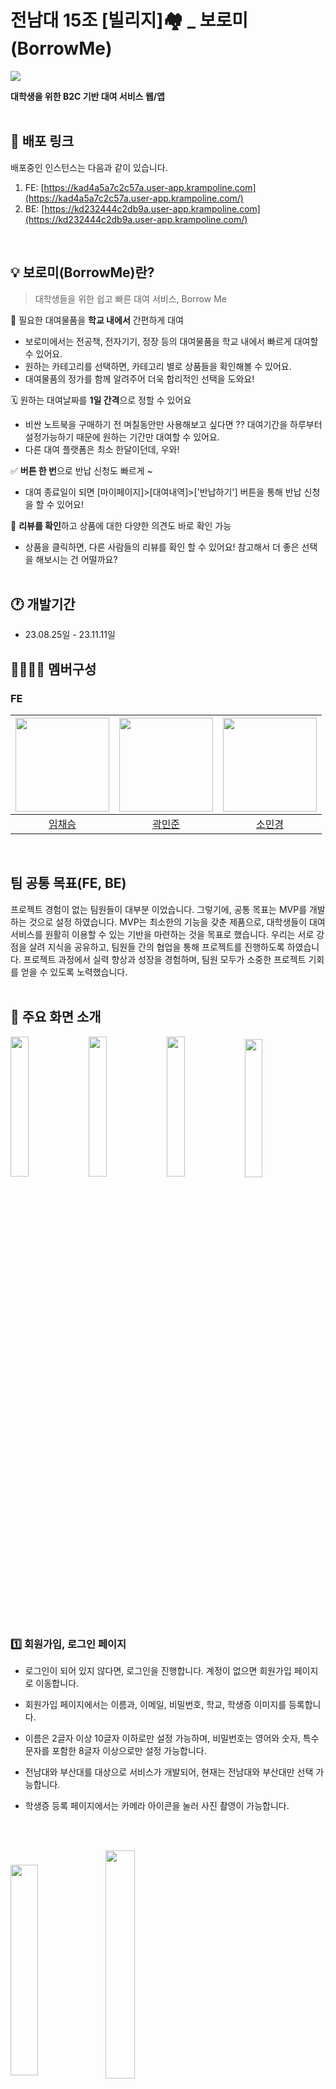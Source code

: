 # 전남대 15조 [빌리지]🏘️ \_ 보로미(BorrowMe)

<img src="https://i.postimg.cc/GhPt3vVh/001-1.png"><br/>

**대학생을 위한 B2C 기반 대여 서비스 웹/앱**
<br/><br/>

## 🔗 배포 링크

배포중인 인스턴스는 다음과 같이 있습니다.

1. FE: [https://kad4a5a7c2c57a.user-app.krampoline.com](https://kad4a5a7c2c57a.user-app.krampoline.com/)
2. BE: [https://kd232444c2db9a.user-app.krampoline.com](https://kd232444c2db9a.user-app.krampoline.com/)
</br>

## 💡 보로미(BorrowMe)란?

> 대학생들을 위한 쉽고 빠른 대여 서비스, Borrow Me

🏫 필요한 대여물품을 **학교 내에서** 간편하게 대여

- 보로미에서는 전공책, 전자기기, 정장 등의 대여물품을 학교 내에서 빠르게 대여할 수 있어요.
- 원하는 카테고리를 선택하면, 카테고리 별로 상품들을 확인해볼 수 있어요.
- 대여물품의 정가를 함께 알려주어 더욱 합리적인 선택을 도와요!

🗓️ 원하는 대여날짜를 **1일 간격**으로 정할 수 있어요

- 비싼 노트북을 구매하기 전 며칠동안만 사용해보고 싶다면 ?? 대여기간을 하루부터 설정가능하기 때문에 원하는 기간만 대여할 수 있어요.
- 다른 대여 플랫폼은 최소 한달이던데, 우와!

✅ **버튼 한 번**으로 반납 신청도 빠르게 ~

- 대여 종료일이 되면 [마이페이지]>[대여내역]>['반납하기'] 버튼을 통해 반납 신청을 할 수 있어요!

💬 **리뷰를 확인**하고 상품에 대한 다양한 의견도 바로 확인 가능

- 상품을 클릭하면, 다른 사람들의 리뷰를 확인 할 수 있어요! 참고해서 더 좋은 선택을 해보시는 건 어떨까요?
  </br></br>

## 🕐 개발기간

- 23.08.25일 - 23.11.11일
  <br/>

## 👩‍👩‍👧‍👦 멤버구성

### FE

| <img src="https://github.com/loopy-lim.png"  width="150" height="150"/> | <img src="https://github.com/mlnwns.png"  width="150" height="150"/> | <img src="https://github.com/minkonging.png"  width="150" height="150"/> |
| :---------------------------------------------------------------------: | :------------------------------------------------------------------: | :----------------------------------------------------------------------: |
|                 [임채승](https://github.com/loopy-lim)                  |                 [곽민준](https://github.com/mlnwns)                  |                 [소민경](https://github.com/minkonging)                  |

<br/>

## 팀 공통 목표(FE, BE)

프로젝트 경험이 없는 팀원들이 대부분 이었습니다. 그렇기에, 공통 목표는 MVP를 개발하는 것으로 설정 하였습니다. MVP는 최소한의 기능을 갖춘 제품으로, 대학생들이 대여 서비스를 원활히 이용할 수 있는 기반을 마련하는 것을 목표로 했습니다. 우리는 서로 강점을 살려 지식을 공유하고, 팀원들 간의 협업을 통해 프로젝트를 진행하도록 하였습니다. 프로젝트 과정에서 실력 향상과 성장을 경험하며, 팀원 모두가 소중한 프로젝트 기회를 얻을 수 있도록 노력했습니다.  
<br/>

## 🧾 주요 화면 소개

<p align="left">
  <img src="https://i.ibb.co/3cWDNKC/1.png" align="center" width="24%">
  <img src="https://i.ibb.co/Vvsnrcn/11.png" align="center" width="24%">
  <img src="https://i.ibb.co/zsyh75L/13.png" align="center" width="24%">
  <img src="https://i.ibb.co/NpzLkWL/15.png" align="center" width="23.8%">
</p>

### 1️⃣ 회원가입, 로그인 페이지

- 로그인이 되어 있지 않다면, 로그인을 진행합니다. 계정이 없으면 회원가입 페이지로 이동합니다.
- 회원가입 페이지에서는 이름과, 이메일, 비밀번호, 학교, 학생증 이미지를 등록합니다.
- 이름은 2글자 이상 10글자 이하로만 설정 가능하며, 비밀번호는 영어와 숫자, 특수문자를 포함한 8글자 이상으로만 설정 가능합니다.
- 전남대와 부산대를 대상으로 서비스가 개발되어, 현재는 전남대와 부산대만 선택 가능합니다.
- 학생증 등록 페이지에서는 카메라 아이콘을 눌러 사진 촬영이 가능합니다.

  <br/><br/>

<p align="left">
  <img src="https://i.ibb.co/8m8b5qM/image.png" align="center" width="29.4%">
  <img src="https://i.ibb.co/bXCq5z1/4.png" align="center" width="30.6%">
</p>

### 2️⃣ 메인화면, 상세 페이지

- 메인화면 좌측 상단의 메뉴 버튼을 클릭하면, 마이페이지, 대여내역으로 이동하는 버튼이 보여집니다.
- 메인화면에는 배너 이미지가 캐러셀로 보여집니다.
- 메인화면의 배너 아래에는 카테고리가 있는데, IT 카테고리를 클릭하면 현재로서는 노트북 목록이 보입니다.
- 메인화면에서는 상품 대표 이미지와, 가격, 상품명, 리뷰 갯수 등을 확인 할 수 있습니다.
- 상품을 클릭하면 상세 페이지로 이동합니다. 등록된 이미지가 캐러셀 형식으로 확인 가능합니다.
- 상세페이지에서는 작성된 리뷰를 확인 할 수 있고, 대여하기 버튼을 클릭해 대여 할 수 있습니다.

  <br/><br/>

<p align="left">
  <img src="https://i.ibb.co/z69RddV/5.png" align="center" width="30.1%">
  <img src="https://i.ibb.co/tK0ksgp/6.png" align="center" width="29.9%">
</p>

### 3️⃣ 대여∙결제 페이지

- 상세 페이지에서 대여하기 버튼을 클릭하면 대여 날짜를 선택 할 수 있는 페이지로 이동합니다.
- 대여를 시작할 날짜와 끝낼 날짜를 선택합니다. 대여 기간을 확인하고 결제하기 버튼을 선택해 결제합니다.
- 주문 금액보다 보유한 페이머니가 많다면 결제가 정상적으로 이루어집니다.
- 주문 금액보다 보유한 페이머니가 부족하다면, 페이머니 충전 페이지로 이동합니다.

  <br/><br/>

<p align="left">
  <img src="https://i.ibb.co/JtYh6bV/9.png" align="center" width="30.2%">
  <img src="https://i.ibb.co/TTc6htv/10.png" align="center" width="29.8%">
</p>

### 4️⃣ 검색∙충전 페이지

- 메인화면에서 검색 버튼을 누르면 검색 페이지로 이동하는데, 해당 페이지에서 갤럭시를 검색 한 결과입니다.
- 검색한 키워드에 관련된 상품들이 나열됩니다.
- 페이머니 충전 페이지에서는 출금과 충전이 가능합니다.
- 페이머니 출금, 충전 내역을 확인 할 수 있습니다.

  <br/><br/>

<p align="left">
  <img src="https://i.ibb.co/vJB0Nf6/2.png" align="center" width="30.1%">
  <img src="https://i.ibb.co/CbwnKhh/7.png" align="center" width="29.9%">
</p>

### 5️⃣ 대여내역∙리뷰 페이지

- 메인화면에서 좌측 상단의 메뉴 버튼을 통해 이동한 대여내역 페이지입니다.
- 대여하고 있는 품목과 반납까지 남은 기간, 대여 했던 품목 등을 확인 할 수 있습니다.
- 대여내역 페이지에서 이미 반납 한 물품의 경우 리뷰를 작성 할 수 있습니다.
- 리뷰 페이지에서는 별점을 선택 할 수 있고, 미리 주어진 문구들을 클릭해 손 쉽게 리뷰를 등록 할 수 있습니다.

  <br/><br/>

## 🧐 프로젝트 진행 과정 중 고민한 부분

1. 일관된 구조

- FE팀은 프로젝트의 일관된 구조를 유지하기 위해 여러 가이드라인과 원칙을 따르는 데 주력했습니다. 우선, 코드 작성 시 일관성 있는 네이밍 규칙을 사용하여 변수, 함수, 클래스 등의 이름을 명확하고 의미 있는 형태로 지정했습니다. 이를 통해 코드의 가독성을 높이고, 다른 팀원들이 코드를 이해하고 수정하기 쉽도록 했습니다.
- 또한, 코드 리뷰를 통해 팀원들 간의 의견을 공유하고 피드백을 주고받았습니다. 코드 리뷰를 통해 잠재적인 문제점을 발견하고 수정함으로써 일관된 구조를 유지하는 데 도움을 주었습니다. 팀원들은 상호간의 지속적인 의사소통을 통해 코드 품질을 유지하기 위해 노력했습니다.
- 폴더 구조: FE팀은 프로젝트의 확장성과 유지보수성을 높이기 위해 폴더 구조에 많은 신경을 써서 새로운 요구사항에 유동적이고 일관된 코드를 작성할 수 있었습니다. 자세한 폴더 구조에 대한 설명은 README 파일의 디렉토리 구조 섹션에서 확인하실 수 있습니다. README 파일을 참고하시면 각 폴더가 어떤 역할을 갖고 있으며, 코드의 구성과 조직에 대한 더 자세한 내용을 얻으실 수 있습니다.

2. 에러케이스

- 유효성 검사: 사용자 입력 등의 데이터를 처리할 때, 유효성 검사를 수행했습니다. 예를 들어, 사용자가 폼을 제출할 때 필수 필드가 비어있는지, 입력 형식이 올바른지 등을 확인하여 에러 케이스를 방지했습니다.
- 예외 처리: 예상치 못한 상황이 발생할 경우를 대비하여 예외 처리를 구현했습니다. 이를 통해 프로그램이 강제 종료되는 것을 방지하고, 오류 메시지를 통해 사용자에게 적절한 안내를 제공할 수 있었습니다.
- 에러 핸들링: API 호출이나 데이터 통신 과정에서 발생하는 에러를 핸들링하기 위해 노력했습니다. 네트워크 연결 오류, 서버 응답 오류 등에 대비하여 적절한 오류 처리 로직을 구현하고, 사용자에게 에러 메시지를 표시하여 원인과 해결 방법을 안내했습니다.

3. 컴포넌트를 어떤 기준으로 나누었을까?

- 기능적 분리: 각 컴포넌트는 특정 기능을 수행하도록 분리했습니다. 예를 들어, 로그인, 회원가입 폼, 상세 페이지, 결제하기 페이지 등과 같이 서로 다른 기능을 가진 컴포넌트들로 분리했습니다.
- 재사용성: 유사한 기능을 가지는 컴포넌트들은 재사용성을 고려하여 분리했습니다. 여러 페이지에서 사용되는 같은 컴포넌트는 공통으로 사용될 수 있어 common 폴더 내에 위치시켰으며, 재사용성을 높이기 위해 분리했습니다. 반복되지만 분기점이 있는 부분은 index로 빼서 쉽게 재사용 할 수 있도록 하였습니다. 이를 통해 유지보수가 쉽고 효율적인 개발을 할 수 있었습니다.
- 단일 책임 원칙: 각 컴포넌트는 한 가지 기능에 집중하여 단일 책임을 갖도록 설계했습니다. 이를 통해 컴포넌트의 역할과 책임을 명확하게 정의하고, 유지보수가 용이하게 했습니다.
- 확장성: 새로운 기능이 추가되어도 기존 컴포넌트를 수정하지 않고 새로운 컴포넌트를 추가할 수 있도록 설계했습니다.
  <br/>

## ⚙️ 기술 stack

[![stackticon](https://firebasestorage.googleapis.com/v0/b/stackticon-81399.appspot.com/o/images%2F1699624370376?alt=media&token=c29b1847-20e1-4610-8479-40d0b0d37290)](https://github.com/msdio/stackticon)

- react: 현재 배우고 있고, 모든 개발자가 사용할 수 있습니다.
- vite: DX가 훌륭하고 빠르게 사용할 수 있습니다.
- pnpm: 저장공간을 절약하고, 폭 넓은 명령어를 지원하는 pnpm을 사용하였습니다.
- jotai: 학습곡선이 매우 짧고, global store을 많이 사용할것 같지 않아서 atom스토어 기반인 jotai를 선택했습니다.
- tailwindcss: atom적인 css 기능이 매력적이라 선택했습니다.
- react-query: 무한 스크롤이나, 에러헨들링, 캐싱 등 다양한 기능이 매력 포인트라고 생각합니다.
- react-router-dom: 가장 많이 쓰고 있는 react-router를 이용하여 trouble슈팅에 용이하기 위해 선택하였습니다.
- capacitor: WEB base기반 APP을 개발하기 위해서는 거의 유일한 선택지라고 생각했습니다.
- axios: 폭넓은 기능 지원을 사용하기 위해 선택하였습니다.
- react-day-picke: 빠르고 가벼운 calender 라이브러리 중 하나입니다.
- react-modal: modal창을 적극적으로 활요하기 위해서 사용하였습니다.
- swiper: crousel이나 swipe관련된 라이브리에서 가장 폭이 넓고, 편한 라이브러리라고 생각합니다.
- react-icons: 잘 정리된 레퍼런스와, 폭 넓은 아이콘의 개수가 매력적이라 선택했습니다.
- classnames: tailwindcss와 섞어서 쓰기에 classnames는 매우 찰덕 궁합이라고 생각합니다.
- react-device-detect: APP을 지원하다보니 iOS와 desktop을 판단할 요소가 필요하였습니다.

<br/><br/>

## 📂 디렉토리 구조

📦 src  
 ┣ 📂 apis: BE에서 데이터를 직접적으로 받는 곳입니다. 여기서 http함수는 추후 axios에서  
 ┃ ┗ 📂 dtos: BE에서 받는 데이터를 다루는 곳입니다. BE의 API가 변경이 되더라도 유동적으로 데이터를 변경하기 위해서 DTO를 적용하였습니다.  
 ┣ 📂 components: 컴포넌트로 분리하여 사용하는 곳입니다.  
 ┃ ┣ 📂 common: 자주 쓰는 component를 분리하여 작성하였습니다.  
 ┃ ┣ 📂 home  
 ┃ ┣ 📂 payment  
 ┃ ┣ 📂 paymoney  
 ┃ ┣ 📂 product  
 ┃ ┃ ┣ 📂 rentPeriod: 캘린더 입니다.  
 ┃ ┣ 📂 rental: rental의 상태에 따라서(4가지) 컴포넌트를 나누어 작성하였습니다. Item에서 불러와 List로 뿌려줍니다.  
 ┃ ┣ 📂 review  
 ┃ ┗ 📂 sign  
 ┣ 📂 constants: 상수들을 관리하는 곳입니다.  
 ┣ 📂 functions: 공통적인 로직이지만 순수함수로서 만들기 위해 노력하였습니다.  
 ┣ 📂 hooks: React에서 사용한 공통적인 로직들을 모아둔 것입니다.  
 ┣ 📂 mocks: Mocking함수들입니다. handlers로 뽑아 추후 API가 추가할 때 쉽게 찾아보도록 구성하였습니다.  
 ┃ ┗ 📂 handlers  
 ┣ 📂 pages: FE에서 보여주는 모든 함수들을 보여줍니다.  
 ┣ 📂 stores: FE에서 쓰는 Store들의 저장소입니다.  
 ┣ 📜 App.jsx  
 ┗ 📜 main.jsx

<br/><br/>

## ⭐️ 시작가이드

파일을 클론 한 후 아래의 명령어를 입력해 프로젝트를 직접 실행 해 볼 수 있습니다.

```sh
$ pnpm install --lockfile
$ pnpm run dev
```

임시로 BE를 실행해보고 싶다면 다음과 같은 코드를 사용하면 됩니다.

```sh
$ cd borrow-me
$ pnpm install --lockfile
$ pnpm run seed:run # 초기 데이터를 넣는 실행 명령어입니다.
$ pnpm run start:dev
```

## ⭐️ capatitor 실행과 관련하여

```sh
$ ionic cap run ios -l --external
$ ionic cap run android -l --external
```

을 이용하여 실행합니다. 만약 ionic이 설치가 안되어 있다면 다음과 같은 명령어로 설치합니다.

```sh
$ pnpm install -g @ionic/cli native-run
```
